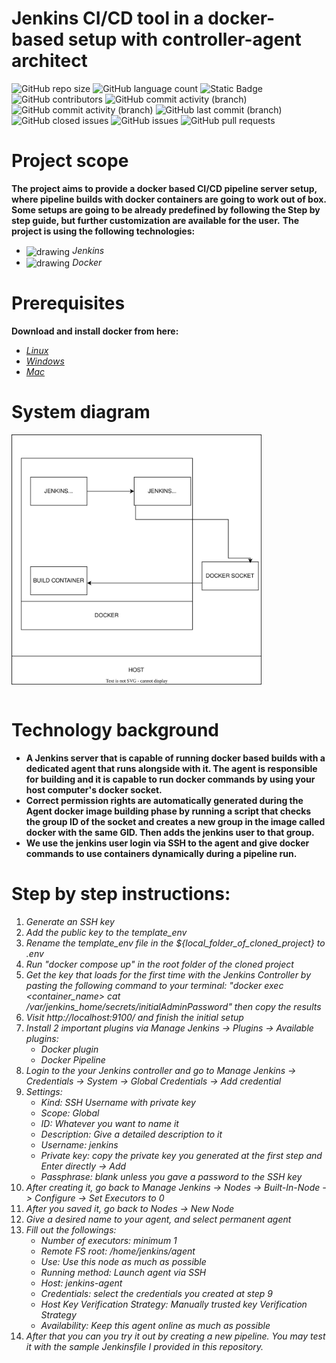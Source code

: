 # Jenkins CI/CD tool in a docker-based setup with controller-agent architect

![GitHub repo size](https://img.shields.io/github/repo-size/IPHUN1989/jenkins-docker-based-controller-agent)
![GitHub language count](https://img.shields.io/github/languages/count/IPHUN1989/jenkins-docker-based-controller-agent)
![Static Badge](https://img.shields.io/badge/total%20number%20of%20tracked%20files-10-blue)
![GitHub contributors](https://img.shields.io/github/contributors/IPHUN1989/jenkins-docker-based-controller-agent)
![GitHub commit activity (branch)](https://img.shields.io/github/commit-activity/t/IPHUN1989/jenkins-docker-based-controller-agent?label=total%20commits)
![GitHub commit activity (branch)](https://img.shields.io/github/commit-activity/m/IPHUN1989/jenkins-docker-based-controller-agent?label=monthly%20commits)
![GitHub last commit (branch)](https://img.shields.io/github/last-commit/IPHUN1989/jenkins-docker-based-controller-agent/development)
![GitHub closed issues](https://img.shields.io/github/issues-closed/IPHUN1989/jenkins-docker-based-controller-agent)
![GitHub issues](https://img.shields.io/github/issues-raw/IPHUN1989/jenkins-docker-based-controller-agent)
![GitHub pull requests](https://img.shields.io/github/issues-pr/IPHUN1989/jenkins-docker-based-controller-agent)


# Project scope
**The project aims to provide a docker based CI/CD pipeline server setup, where pipeline builds with docker containers are going to work out of box. Some setups are going to be already predefined by following the Step by step guide, but further customization are available for the user.**
**The project is using the following technologies:**
- <img src="https://upload.wikimedia.org/wikipedia/commons/e/e9/Jenkins_logo.svg" alt="drawing" width="30" height="30" align="center"/> *Jenkins* 
- <img src="https://raw.githubusercontent.com/yurijserrano/Github-Profile-Readme-Logos/042e36c55d4d757621dedc4f03108213fbb57ec4/cloud/docker.svg" alt="drawing" width="30" height="40" align="center"/> *Docker* 

# Prerequisites

**Download and install docker from here:**
- *<a href="https://docs.docker.com/desktop/install/linux-install/"> Linux </a>*
- *<a href="https://docs.docker.com/desktop/install/windows-install/"> Windows </a>*
- *<a href="https://docs.docker.com/desktop/install/mac-install/"> Mac </a>*


# System diagram

<img src="docs/system.svg" alt="drawing" width="400" align="center"/>

<br>
<br>

# Technology background
- **A Jenkins server that is capable of running docker based builds with a dedicated agent that runs alongside with it. The agent is responsible for building and it is capable to run docker commands by using your host computer's docker socket.**
- **Correct permission rights are automatically generated during the Agent docker image building phase by running a script that checks the group ID of the socket and creates a new group in the image called docker with the same GID. Then adds the jenkins user to that group.** 
- **We use the jenkins user login via SSH to the agent and give docker commands to use containers dynamically during a pipeline run.**

# Step by step instructions:

1. *Generate an SSH key*
2. *Add the public key to the template_env* 
3. *Rename the template_env file in the ${local_folder_of_cloned_project} to .env*
4. *Run "docker compose up" in the root folder of the cloned project*
5. *Get the key that loads for the first time with the Jenkins Controller by pasting the following command to your terminal: "docker exec <container_name> cat /var/jenkins_home/secrets/initialAdminPassword" then copy the results*
6. *Visit http://localhost:9100/ and finish the initial setup*
7. *Install 2 important plugins via Manage Jenkins -> Plugins -> Available plugins:* 
    - *Docker plugin*
    - *Docker Pipeline*
8.  *Login to the your Jenkins controller and go to Manage Jenkins -> Credentials -> System -> Global Credentials -> Add credential*
9. *Settings:*
    - *Kind: SSH Username with private key*
    - *Scope: Global*
    - *ID: Whatever you want to name it*
    - *Description: Give a detailed description to it*
    - *Username: jenkins*
    - *Private key: copy the private key you generated at the first step and Enter directly -> Add*
    - *Passphrase: blank unless you gave a password to the SSH key*
10. *After creating it, go back to Manage Jenkins -> Nodes -> Built-In-Node -> Configure -> Set Executors to 0*
11. *After you saved it, go back to Nodes -> New Node*
12. *Give a desired name to your agent, and select permanent agent*
13. *Fill out the followings:*
    - *Number of executors: minimum 1*
    - *Remote FS root: /home/jenkins/agent*
    - *Use: Use this node as much as possible*
    - *Running method: Launch agent via SSH*
    - *Host: jenkins-agent*
    - *Credentials: select the credentials you created at step 9*
    - *Host Key Verification Strategy: Manually trusted key Verification Strategy*
    - *Availability: Keep this agent online as much as possible*
14. *After that you can you try it out by creating a new pipeline. You may test it with the sample Jenkinsfile I provided in this repository.*
